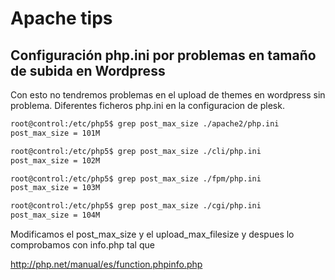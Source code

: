 Apache tips
===========

Configuración php.ini por problemas en tamaño de subida en Wordpress
--------------------------------------------------------------------

Con esto no tendremos problemas en el upload de themes en wordpress sin problema.
Diferentes ficheros php.ini en la configuracion de plesk.

```bash
root@control:/etc/php5$ grep post_max_size ./apache2/php.ini
post_max_size = 101M

root@control:/etc/php5$ grep post_max_size ./cli/php.ini
post_max_size = 102M

root@control:/etc/php5$ grep post_max_size ./fpm/php.ini
post_max_size = 103M

root@control:/etc/php5$ grep post_max_size ./cgi/php.ini
post_max_size = 104M
```

Modificamos el post_max_size y el upload_max_filesize y despues lo comprobamos con info.php tal que

http://php.net/manual/es/function.phpinfo.php


